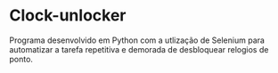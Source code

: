# Clock-unlocker
 Programa desenvolvido em Python com a utlização de Selenium para automatizar a tarefa repetitiva e demorada de desbloquear relogios de ponto.
